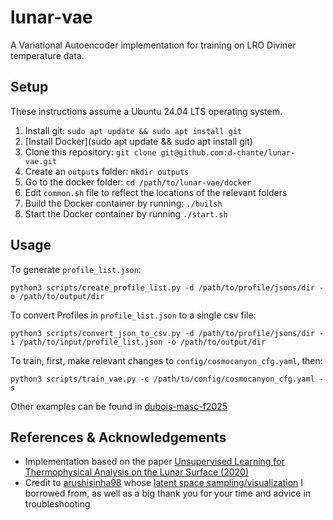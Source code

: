 # lunar-vae

A Variational Autoencoder implementation for training on LRO Diviner temperature data. 

## Setup

These instructions assume a Ubuntu 24.04 LTS operating system.

1. Install git: `sudo apt update && sudo apt install git`
2. [Install Docker](sudo apt update && sudo apt install git)
3. Clone this repository: `git clone git@github.com:d-chante/lunar-vae.git`
4. Create an `outputs` folder: `mkdir outputs`
5. Go to the docker folder: `cd /path/to/lunar-vae/docker`
6. Edit `common.sh` file to reflect the locations of the relevant folders
7. Build the Docker container by running: `./builsh`
8. Start the Docker container by running `./start.sh`

## Usage

To generate `profile_list.json`: 
```
python3 scripts/create_profile_list.py -d /path/to/profile/jsons/dir -o /path/to/output/dir
```

To convert Profiles in `profile_list.json` to a single csv file:
```
python3 scripts/convert_json_to_csv.py -d /path/to/profile/jsons/dir -i /path/to/input/profile_list.json -o /path/to/output/dir
```

To train, first, make relevant changes to `config/cosmocanyon_cfg.yaml`, then:
```
python3 scripts/train_vae.py -c /path/to/config/cosmocanyon_cfg.yaml -s
```

Other examples can be found in [dubois-masc-f2025](https://github.com/d-chante/dubois-masc-f2025)

## References & Acknowledgements
- Implementation based on the paper [Unsupervised Learning for Thermophysical Analysis on the Lunar Surface (2020)](https://iopscience.iop.org/article/10.3847/PSJ/ab9a52/pdf)
- Credit to [arushisinha98](https://github.com/arushisinha98) whose [latent space sampling/visualization](https://github.com/arushisinha98/variational-autoencoder) I borrowed from, as well as a big thank you for your time and advice in troubleshooting